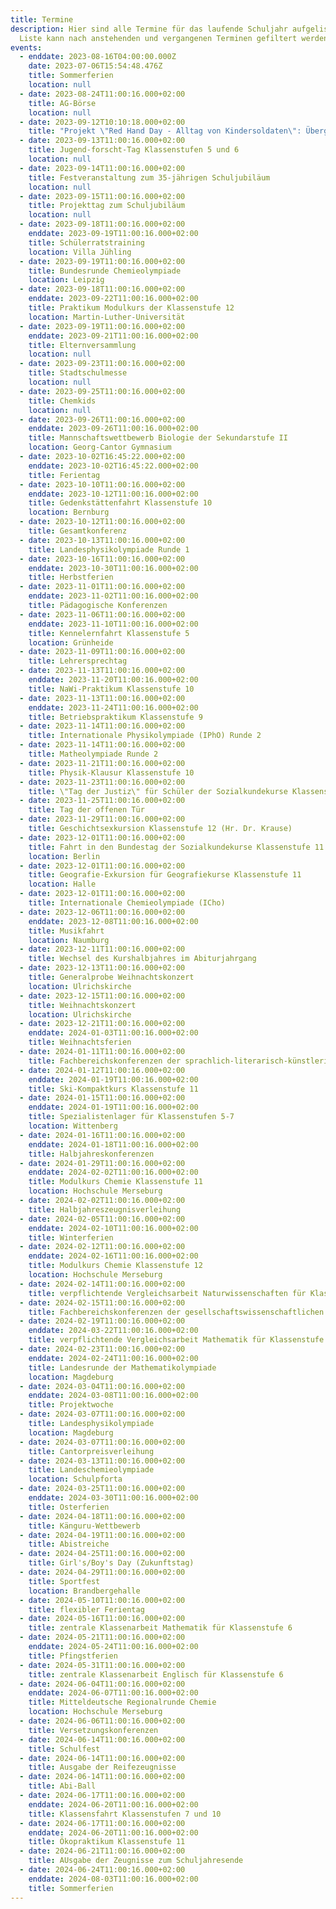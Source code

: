 ```yaml
---
title: Termine
description: Hier sind alle Termine für das laufende Schuljahr aufgelistet. Die
  Liste kann nach anstehenden und vergangenen Terminen gefiltert werden.
events:
  - enddate: 2023-08-16T04:00:00.000Z
    date: 2023-07-06T15:54:48.476Z
    title: Sommerferien
    location: null
  - date: 2023-08-24T11:00:16.000+02:00
    title: AG-Börse
    location: null
  - date: 2023-09-12T10:10:18.000+02:00
    title: "Projekt \"Red Hand Day - Alltag von Kindersoldaten\": Übergabe der Red-Hand-Mappe an Dr. Karamba Diaby"
  - date: 2023-09-13T11:00:16.000+02:00
    title: Jugend-forscht-Tag Klassenstufen 5 und 6
    location: null
  - date: 2023-09-14T11:00:16.000+02:00
    title: Festveranstaltung zum 35-jährigen Schuljubiläum
    location: null
  - date: 2023-09-15T11:00:16.000+02:00
    title: Projekttag zum Schuljubiläum
    location: null
  - date: 2023-09-18T11:00:16.000+02:00
    enddate: 2023-09-19T11:00:16.000+02:00
    title: Schülerratstraining
    location: Villa Jühling
  - date: 2023-09-19T11:00:16.000+02:00
    title: Bundesrunde Chemieolympiade
    location: Leipzig
  - date: 2023-09-18T11:00:16.000+02:00
    enddate: 2023-09-22T11:00:16.000+02:00
    title: Praktikum Modulkurs der Klassenstufe 12
    location: Martin-Luther-Universität
  - date: 2023-09-19T11:00:16.000+02:00
    enddate: 2023-09-21T11:00:16.000+02:00
    title: Elternversammlung
    location: null
  - date: 2023-09-23T11:00:16.000+02:00
    title: Stadtschulmesse
    location: null
  - date: 2023-09-25T11:00:16.000+02:00
    title: Chemkids
    location: null
  - date: 2023-09-26T11:00:16.000+02:00
    enddate: 2023-09-26T11:00:16.000+02:00
    title: Mannschaftswettbewerb Biologie der Sekundarstufe II
    location: Georg-Cantor Gymnasium
  - date: 2023-10-02T16:45:22.000+02:00
    enddate: 2023-10-02T16:45:22.000+02:00
    title: Ferientag
  - date: 2023-10-10T11:00:16.000+02:00
    enddate: 2023-10-12T11:00:16.000+02:00
    title: Gedenkstättenfahrt Klassenstufe 10
    location: Bernburg
  - date: 2023-10-12T11:00:16.000+02:00
    title: Gesamtkonferenz
  - date: 2023-10-13T11:00:16.000+02:00
    title: Landesphysikolympiade Runde 1 
  - date: 2023-10-16T11:00:16.000+02:00
    enddate: 2023-10-30T11:00:16.000+02:00
    title: Herbstferien
  - date: 2023-11-01T11:00:16.000+02:00
    enddate: 2023-11-02T11:00:16.000+02:00
    title: Pädagogische Konferenzen
  - date: 2023-11-06T11:00:16.000+02:00
    enddate: 2023-11-10T11:00:16.000+02:00
    title: Kennelernfahrt Klassenstufe 5
    location: Grünheide
  - date: 2023-11-09T11:00:16.000+02:00
    title: Lehrersprechtag
  - date: 2023-11-13T11:00:16.000+02:00
    enddate: 2023-11-20T11:00:16.000+02:00
    title: NaWi-Praktikum Klassenstufe 10
  - date: 2023-11-13T11:00:16.000+02:00
    enddate: 2023-11-24T11:00:16.000+02:00
    title: Betriebspraktikum Klassenstufe 9
  - date: 2023-11-14T11:00:16.000+02:00
    title: Internationale Physikolympiade (IPhO) Runde 2
  - date: 2023-11-14T11:00:16.000+02:00
    title: Matheolympiade Runde 2
  - date: 2023-11-21T11:00:16.000+02:00
    title: Physik-Klausur Klassenstufe 10
  - date: 2023-11-23T11:00:16.000+02:00
    title: \"Tag der Justiz\" für Schüler der Sozialkundekurse Klassenstufe 10
  - date: 2023-11-25T11:00:16.000+02:00
    title: Tag der offenen Tür
  - date: 2023-11-29T11:00:16.000+02:00
    title: Geschichtsexkursion Klassenstufe 12 (Hr. Dr. Krause)
  - date: 2023-12-01T11:00:16.000+02:00
    title: Fahrt in den Bundestag der Sozialkundekurse Klassenstufe 11
    location: Berlin
  - date: 2023-12-01T11:00:16.000+02:00
    title: Geografie-Exkursion für Geografiekurse Klassenstufe 11
    location: Halle
  - date: 2023-12-01T11:00:16.000+02:00
    title: Internationale Chemieolympiade (ICho)
  - date: 2023-12-06T11:00:16.000+02:00
    enddate: 2023-12-08T11:00:16.000+02:00
    title: Musikfahrt
    location: Naumburg
  - date: 2023-12-11T11:00:16.000+02:00
    title: Wechsel des Kurshalbjahres im Abiturjahrgang
  - date: 2023-12-13T11:00:16.000+02:00
    title: Generalprobe Weihnachtskonzert
    location: Ulrichskirche  
  - date: 2023-12-15T11:00:16.000+02:00
    title: Weihnachtskonzert
    location: Ulrichskirche
  - date: 2023-12-21T11:00:16.000+02:00
    enddate: 2024-01-03T11:00:16.000+02:00
    title: Weihnachtsferien 
  - date: 2024-01-11T11:00:16.000+02:00
    title: Fachbereichskonferenzen der sprachlich-literarisch-künstlerischen Fächer
  - date: 2024-01-12T11:00:16.000+02:00
    enddate: 2024-01-19T11:00:16.000+02:00
    title: Ski-Kompaktkurs Klassenstufe 11
  - date: 2024-01-15T11:00:16.000+02:00
    enddate: 2024-01-19T11:00:16.000+02:00
    title: Spezialistenlager für Klassenstufen 5-7
    location: Wittenberg
  - date: 2024-01-16T11:00:16.000+02:00
    enddate: 2024-01-18T11:00:16.000+02:00
    title: Halbjahreskonferenzen
  - date: 2024-01-29T11:00:16.000+02:00
    enddate: 2024-02-02T11:00:16.000+02:00
    title: Modulkurs Chemie Klassenstufe 11
    location: Hochschule Merseburg
  - date: 2024-02-02T11:00:16.000+02:00
    title: Halbjahreszeugnisverleihung 
  - date: 2024-02-05T11:00:16.000+02:00
    enddate: 2024-02-10T11:00:16.000+02:00
    title: Winterferien
  - date: 2024-02-12T11:00:16.000+02:00
    enddate: 2024-02-16T11:00:16.000+02:00
    title: Modulkurs Chemie Klassenstufe 12
    location: Hochschule Merseburg
  - date: 2024-02-14T11:00:16.000+02:00
    title: verpflichtende Vergleichsarbeit Naturwissenschaften für Klassenstufe 8
  - date: 2024-02-15T11:00:16.000+02:00
    title: Fachbereichskonferenzen der gesellschaftswissenschaftlichen Fächer und Sport
  - date: 2024-02-19T11:00:16.000+02:00
    enddate: 2024-03-22T11:00:16.000+02:00
    title: verpflichtende Vergleichsarbeit Mathematik für Klassenstufe 8 (online)
  - date: 2024-02-23T11:00:16.000+02:00
    enddate: 2024-02-24T11:00:16.000+02:00
    title: Landesrunde der Mathematikolympiade
    location: Magdeburg 
  - date: 2024-03-04T11:00:16.000+02:00
    enddate: 2024-03-08T11:00:16.000+02:00
    title: Projektwoche
  - date: 2024-03-07T11:00:16.000+02:00
    title: Landesphysikolympiade 
    location: Magdeburg
  - date: 2024-03-07T11:00:16.000+02:00
    title: Cantorpreisverleihung 
  - date: 2024-03-13T11:00:16.000+02:00
    title: Landeschemieolympiade 
    location: Schulpforta
  - date: 2024-03-25T11:00:16.000+02:00
    enddate: 2024-03-30T11:00:16.000+02:00
    title: Osterferien
  - date: 2024-04-18T11:00:16.000+02:00
    title: Känguru-Wettbewerb
  - date: 2024-04-19T11:00:16.000+02:00
    title: Abistreiche 
  - date: 2024-04-25T11:00:16.000+02:00
    title: Girl's/Boy's Day (Zukunftstag)
  - date: 2024-04-29T11:00:16.000+02:00
    title: Sportfest
    location: Brandbergehalle
  - date: 2024-05-10T11:00:16.000+02:00
    title: flexibler Ferientag 
  - date: 2024-05-16T11:00:16.000+02:00
    title: zentrale Klassenarbeit Mathematik für Klassenstufe 6
  - date: 2024-05-21T11:00:16.000+02:00
    enddate: 2024-05-24T11:00:16.000+02:00
    title: Pfingstferien
  - date: 2024-05-31T11:00:16.000+02:00
    title: zentrale Klassenarbeit Englisch für Klassenstufe 6
  - date: 2024-06-04T11:00:16.000+02:00
    enddate: 2024-06-07T11:00:16.000+02:00
    title: Mitteldeutsche Regionalrunde Chemie
    location: Hochschule Merseburg
  - date: 2024-06-06T11:00:16.000+02:00
    title: Versetzungskonferenzen
  - date: 2024-06-14T11:00:16.000+02:00
    title: Schulfest
  - date: 2024-06-14T11:00:16.000+02:00
    title: Ausgabe der Reifezeugnisse
  - date: 2024-06-14T11:00:16.000+02:00
    title: Abi-Ball
  - date: 2024-06-17T11:00:16.000+02:00
    enddate: 2024-06-20T11:00:16.000+02:00
    title: Klassensfahrt Klassenstufen 7 und 10
  - date: 2024-06-17T11:00:16.000+02:00
    enddate: 2024-06-20T11:00:16.000+02:00
    title: Ökopraktikum Klassenstufe 11
  - date: 2024-06-21T11:00:16.000+02:00
    title: AUsgabe der Zeugnisse zum Schuljahresende
  - date: 2024-06-24T11:00:16.000+02:00
    enddate: 2024-08-03T11:00:16.000+02:00
    title: Sommerferien
---
```

